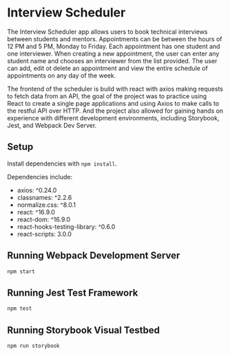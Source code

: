 # Interview Scheduler

The Interview Scheduler app allows users to book technical interviews between students and mentors. Appointments can be between the hours of 12 PM and 5 PM, Monday to Friday. Each appointment has one student and one interviewer. When creating a new appointment, the user can enter any student name and chooses an interviewer from the list provided. The user can add, edit ot delete an appointment and view the entire schedule of appointments on any day of the week.

The frontend of the scheduler is build with react with axios making requests to fetch data from an API, the goal of the project was to practice using React to create a single page applications and using Axios to make calls to the restful API over HTTP. And the project also allowed for gaining hands on experience with different development environments, including Storybook, Jest, and Webpack Dev Server.

## Setup

Install dependencies with `npm install`.

Dependencies include:

- axios: ^0.24.0
- classnames: ^2.2.6
- normalize.css: ^8.0.1
- react: ^16.9.0
- react-dom: ^16.9.0
- react-hooks-testing-library: ^0.6.0
- react-scripts: 3.0.0

## Running Webpack Development Server

```sh
npm start
```

## Running Jest Test Framework

```sh
npm test
```

## Running Storybook Visual Testbed

```sh
npm run storybook
```
